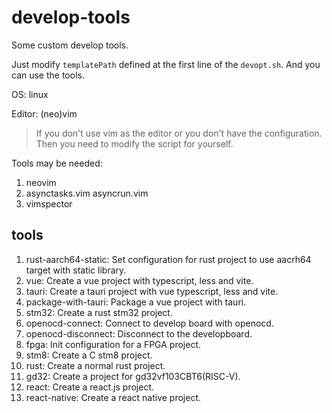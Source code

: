 # develop-tools

Some custom develop tools.

Just modify `templatePath` defined at the first line of the `devopt.sh`. And you can use the tools.

OS: linux

Editor: (neo)vim

> If you don't use vim as the editor or you don't have the configuration. Then you need to modify the script for yourself.

Tools may be needed:
1. neovim
2. asynctasks.vim asyncrun.vim
3. vimspector

## tools

1. rust-aarch64-static: Set configuration for rust project to use aacrh64 target with static library.
2. vue: Create a vue project with typescript, less and vite.
3. tauri: Create a tauri project with vue typescript, less and vite.
4. package-with-tauri: Package a vue project with tauri.
5. stm32: Create a rust stm32 project.
6. openocd-connect: Connect to develop board with openocd.
7. openocd-disconnect: Disconnect to the developboard.
8. fpga: Init configuration for a FPGA project.
9. stm8: Create a C stm8 project.
10. rust: Create a normal rust project.
11. gd32: Create a project for gd32vf103CBT6(RISC-V).
12. react: Create a react.js project.
13. react-native: Create a react native project.
